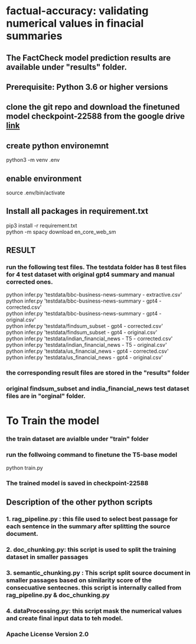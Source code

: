 # factual-accuracy: validating numerical values in finacial summaries

## The FactCheck model prediction results are available under "results" folder.  

## Prerequisite: Python 3.6 or higher versions
## clone the git repo and download the finetuned model checkpoint-22588 from the google drive [link](https://drive.google.com/drive/folders/1VAH5KL5v10CTpaMapj65aO267EMJlKkL?usp=sharing)
## create python environemnt
python3 -m venv .env
## enable environment
source .env/bin/activate

## Install all packages in requirement.txt
pip3 install -r requirement.txt   <br>
python -m spacy download en_core_web_sm  

## RESULT
### run the following test files. The testdata folder has 8 test files for 4 test dataset with original gpt4 summary and manual corrected ones.
python infer.py 'testdata/bbc-business-news-summary - extractive.csv'  <br>
python infer.py 'testdata/bbc-business-news-summary - gpt4 - corrected.csv' <br>
python infer.py 'testdata/bbc-business-news-summary - gpt4 - original.csv'  <br>
python infer.py 'testdata/findsum_subset - gpt4 - corrected.csv'  <br>
python infer.py 'testdata/findsum_subset - gpt4 - original.csv'  <br>
python infer.py 'testdata/indian_financial_news - T5 - corrected.csv'  <br>
python infer.py 'testdata/indian_financial_news - T5 - original.csv'  <br>
python infer.py 'testdata/us_financial_news - gpt4 - corrected.csv'   <br>
python infer.py 'testdata/us_financial_news - gpt4 - original.csv'   <br>


### the corresponding result files are stored in the "results" folder  

### original findsum_subset and india_financial_news test dataset files are in "orginal" folder.

# To Train the model
### the train dataset are avialble under "train" folder
### run the follwoing command to finetune the T5-base model
python train.py
### The trained model is saved in checkpoint-22588 

## Description of the other python scripts
### 1. rag_pipeline.py : this file used to select best passage for each sentence in the summary after splitting the source document.
### 2. doc_chunking.py: this script is used to split the training dataset in smaller passages
### 3. semantic_chunking.py : This script split source document in smaller passages based on similarity score of the consecuative sentecnes.  this script is internally called from  rag_pipeline.py & doc_chunking.py
### 4. dataProcessing.py: this script mask the numerical values and create final input data to teh model.

### Apache License Version 2.0

